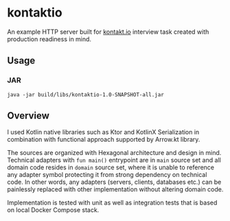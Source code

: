 ﻿# kontaktio

An example HTTP server built for [kontakt.io](https://kontakt.io) interview task created with production readiness in mind.

## Usage

### JAR
```shell
java -jar build/libs/kontaktio-1.0-SNAPSHOT-all.jar
```

## Overview
I used Kotlin native libraries such as Ktor and KotlinX Serialization in combination with functional approach supported by Arrow.kt library.

The sources are organized with Hexagonal architecture and design in mind.
Technical adapters with `fun main()` entrypoint are in `main` source set and all domain code resides in `domain` source set, where it is unable to reference any adapter symbol protecting it from strong dependency on technical code. In other words, any adapters (servers, clients, databases etc.) can be painlessly replaced with other implementation without altering domain code.

Implementation is tested with unit as well as integration tests that is based on local Docker Compose stack.
